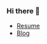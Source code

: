 ### Hi there 👋
- [Resume](https://busy-tarantula-6ac.notion.site/bf8be605a63842b4a095f8cef2f00991)
- [Blog](https://medium.com/@hello-every-one)
<!--
---

### My stack<br>

#### Used At Work
[![](https://img.shields.io/badge/php-5-blue?logo=php) ](https://www.php.net/)
[![](https://img.shields.io/badge/codeigniter-3-blue?logo=codeigniter) ](https://codeigniter.com/userguide3/#)
[![](https://img.shields.io/badge/java-8-blue?logo=java) ](https://www.java.com/ko/)
[![](https://img.shields.io/badge/spring-4.3.8.RELEASE-blue?logo=spring) ](https://spring.io)
[![](https://img.shields.io/badge/mybatis-3.2.3-blue?logo=mybatis) ](https://mybatis.org/mybatis-3/)

[![](https://img.shields.io/badge/javascript-black?logo=javascript) ](https://www.ecma-international.org/publications-and-standards/standards/ecma-262/)
[![](https://img.shields.io/badge/angularJS-black?logo=angularjs) ](https://angularjs.org/)
[![](https://img.shields.io/badge/html-black?logo=html5) ](https://www.w3.org/)
[![](https://img.shields.io/badge/css-black?logo=css3) ](https://www.w3.org/TR/CSS/#css)

[![](https://img.shields.io/badge/mysql-5.7-pink?logo=mysql)](https://dev.mysql.com)

#### Personally
[![](https://img.shields.io/badge/koltin-1.9.0-green?logo=kotlin)](https://kotlinlang.org/docs/whatsnew19.html)
[![](https://img.shields.io/badge/kotlin_jdsl-2.2.1.RELEASE-green?link=https://github.com/line/kotlin-jdsl)](https://github.com/line/kotlin-jdsl/releases/tag/2.2.1.RELEASE)
[![](https://img.shields.io/badge/spring%20boot-3.1.0-green?logo=springboot) ](https://spring.io/blog/2023/05/18/spring-boot-3-1-0-available-now)
[![](https://img.shields.io/badge/spring_data_jpa-3.1.0-green) ](https://jakarta.ee/specifications/persistence/3.1/)
[![](https://img.shields.io/badge/Spring%20Security-6.1.0-green?logo=springsecurity)](https://kotlinlang.org/docs/whatsnew19.html)

[![](https://img.shields.io/badge/python-3.8.10-beige?logo=python)](https://www.python.org/)
[![](https://img.shields.io/badge/fastapi-0.92.0-beige?logo=fastapi)](https://fastapi.tiangolo.com/ko/)

[![](https://img.shields.io/badge/vue.js-3-yellow?logo=vuedotjs)](https://vuejs.org/)

[![](https://img.shields.io/badge/redis-7.0.12-red?logo=redis)](https://github.com/redis/redis/releases/tag/7.0.12)

[![](https://img.shields.io/badge/docker-20.10.24-white?logo=docker) ](https://www.docker.com/)
[![](https://img.shields.io/badge/nginx-1.25.1-white?logo=nginx) ](https://www.nginx.com/)
[![](https://img.shields.io/badge/github_actions-white?logo=githubactions) ](https://docs.github.com/ko/actions)

[![](https://img.shields.io/badge/amazon_ec2-gray?logo=amazonec2) ](https://aws.amazon.com/ko/ec2/)
[![](https://img.shields.io/badge/amazon_s3-gray?logo=amazons3) ](https://aws.amazon.com/ko/s3/)
[![](https://img.shields.io/badge/amazon_rds-gray?logo=amazonrds) ](https://aws.amazon.com/ko/rds/)

---


**hunkicho/hunkicho** is a ✨ _special_ ✨ repository because its `README.md` (this file) appears on your GitHub profile.

Here are some ideas to get you started:

- 🔭 I’m currently working on ...
- 🌱 I’m currently learning ...
- 👯 I’m looking to collaborate on ...
- 🤔 I’m looking for help with ...
- 💬 Ask me about ...
- 📫 How to reach me: ...
- 😄 Pronouns: ...
- ⚡ Fun fact: ...
-->
